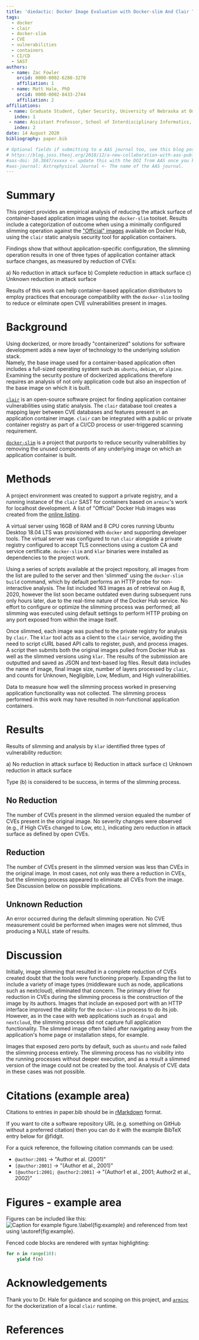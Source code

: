 ```yaml
---
title: 'diedactic: Docker Image Evaluation with Docker-slim And Clair To Identify CVEs'
tags:
  - docker
  - clair
  - docker-slim
  - CVE
  - vulnerabilities
  - containers
  - CI/CD
  - SAST
authors:
  - name: Zac Fowler
    orcid: 0000-0002-6288-3270
    affiliation: 1
  - name: Matt Hale, PhD
    orcid: 0000-0002-8433-2744
    affiliation: 2
affiliations:
 - name: Graduate Student, Cyber Security, University of Nebraska at Omaha
   index: 1
 - name: Assistant Professor, School of Interdisciplinary Informatics, University of Nebraska at Omaha
   index: 2
date: 14 August 2020
bibliography: paper.bib

# Optional fields if submitting to a AAS journal too, see this blog post:
# https://blog.joss.theoj.org/2018/12/a-new-collaboration-with-aas-publishing
#aas-doi: 10.3847/xxxxx <- update this with the DOI from AAS once you know it.
#aas-journal: Astrophysical Journal <- The name of the AAS journal.
---
```


# Summary

This project provides an empirical analysis of reducing the attack surface
of container-based application images using the `docker-slim` toolset.  Results
include a categorization of outcome when using a minimally configured slimming
operation against the ["Official" images](https://hub.docker.com/search?q=&type=image&image_filter=official) available on Docker Hub, using the `clair`
static analysis security tool for application containers.

Findings show that without application-specific configuration, the slimming
operation results in one of three types of application container attack
surface changes, as measured by reduction of CVEs:

  a) No reduction in attack surface
  b) Complete reduction in attack surface
  c) Unknown reduction in attack surface

Results of this work can help container-based application distributors to
employ practices that encourage compatibility with the `docker-slim` tooling
to reduce or eliminate open CVE vulnerabilities present in images.

# Background

Using dockerized, or more broadly "containerized" solutions for software 
development adds a new layer of technology to the underlying solution stack.  
Namely, the base image used for a container-based application often includes
a full-sized operating system such as `ubuntu`, `debian`, or `alpine`.  
Examining the security posture of dockerized applications therefore requires 
an analysis of not only application code but also an inspection of the base 
image on which it is built.

[`clair`](https://github.com/quay/clair) is an open-source software project for finding application container 
vulnerabilities using static analysis. The `clair` database tool creates a 
mapping layer between CVE databases and features present in an application 
container image.  `clair` can be integrated with a public or private 
container registry as part of a CI/CD process or user-triggered scanning
requirement.

[`docker-slim`](https://github.com/docker-slim/docker-slim) is a project that purports to reduce security vulnerabilities 
by removing the unused components of any underlying image on which an 
application container is built.  


# Methods

A project environment was created to support a private registry, and a running
instance of the `clair` SAST for containers based on `arminc`'s work for 
localhost development.  A list of "Official" Docker Hub images was created from
the [online listing](https://hub.docker.com/search?q=&type=image&image_filter=official).  

A virtual server using 16GB of RAM and 8 CPU cores running Ubuntu Desktop 18.04 LTS
was provisioned with `docker` and supporting developer tools.  The virtual server
was configured to run `clair` alongside a private registry configured to accept TLS
connections using a custom CA and service certificate.  `docker-slim` and `klar` 
binaries were installed as dependencies to the project work.

Using a series of scripts available at the project repository, all images from the 
list are pulled to the server and then 'slimmed' using the `docker-slim build` 
command, which by default performs an HTTP probe for non-interactive analysis. The 
list included 163 images as of retrieval on Aug 8, 2020, however the list soon 
became outdated even during subsequent runs only hours later, due to the real-time 
nature of the Docker Hub service.  No effort to configure or optimize the slimming
process was performed; all slimming was executed using default settings to perform 
HTTP probing on any port exposed from within the image itself.  

Once slimmed, each image was pushed to the private registry for analysis by `clair`.
The `klar` tool acts as a client to the `clair` service, avoiding the need to script
cURL based API calls to register, push, and process images.  A script then submits 
both the original images pulled from Docker Hub as well as the slimmed versions 
using `klar`.  The results of the submission are outputted and saved as JSON and 
text-based log files.  Result data includes the name of image, final image size, 
number of layers processed by `clair`, and counts for Unknown, Negligible, Low, 
Medium, and High vulnerabilities.

Data to measure how well the slimming process worked in preserving application
functionality was not collected.  The slimming process performed in this work
may have resulted in non-functional application containers.


# Results

Results of slimming and analysis by `klar` identified three types of vulnerability 
reduction:


  a) No reduction in attack surface
  b) Reduction in attack surface
  c) Unknown reduction in attack surface

Type (b) is considered to be success, in terms of the slimming process.

## No Reduction

The number of CVEs present in the slimmed version equaled the number of CVEs 
present in the original image.  No severity changes were observed (e.g., 
if High CVEs changed to Low, etc.), indicating zero reduction in attack 
surface as defined by open CVEs.  

## Reduction

The number of CVEs present in the slimmed version was less than CVEs in the 
original image.  In most cases, not only was there a reduction in CVEs, but 
the slimming process appeared to eliminate all CVEs from the image.  See 
Discussion below on possible implications.

## Unknown Reduction

An error occurred during the default slimming operation.  No CVE measurement
could be performed when images were not slimmed, thus producing a NULL state
of results.

# Discussion

Initially, image slimming that resulted in a complete reduction of CVEs created
doubt that the tools were functioning properly.  Expanding the list to include
a variety of image types (middleware such as node, applications such as 
nextcloud), eliminated that concern. The primary driver for reduction in CVEs
during the slimming process is the construction of the image by its authors.
Images that include an exposed port with an HTTP interface improved the ability
for the `docker-slim` process to do its job.  However, as in the case with web
applications such as `drupal` and `nextcloud`, the slimming process did not 
capture full application functionality. The slimmed image often failed after
navigating away from the application's home page or installation steps, for
example.

Images that exposed zero ports by default, such as `ubuntu` and `node` failed
the slimming process entirely.  The slimming process has no visibility into 
the running processes without deeper execution, and as a result a slimmed 
version of the image could not be created by the tool.  Analysis of CVE data 
in these cases was not possible.


# Citations (example area)

Citations to entries in paper.bib should be in
[rMarkdown](http://rmarkdown.rstudio.com/authoring_bibliographies_and_citations.html)
format.

If you want to cite a software repository URL (e.g. something on GitHub without a preferred
citation) then you can do it with the example BibTeX entry below for @fidgit.

For a quick reference, the following citation commands can be used:
- `@author:2001`  ->  "Author et al. (2001)"
- `[@author:2001]` -> "(Author et al., 2001)"
- `[@author1:2001; @author2:2001]` -> "(Author1 et al., 2001; Author2 et al., 2002)"

# Figures - example area

Figures can be included like this:
![Caption for example figure.\label{fig:example}](figure.png)
and referenced from text using \autoref{fig:example}.

Fenced code blocks are rendered with syntax highlighting:
```python
for n in range(10):
    yield f(n)
```	

# Acknowledgements

Thank you to Dr. Hale for guidance and scoping on this project, and [`arminc`](https://github.com/arminc/clair-local-scan/) for the dockerization of a local `clair` runtime.

# References

